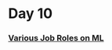 # Day 10

### [Various Job Roles on ML](https://www.youtube.com/watch?v=93rKZs0MkgU&list=PLKnIA16_Rmvbr7zKYQuBfsVkjoLcJgxHH&index=10)